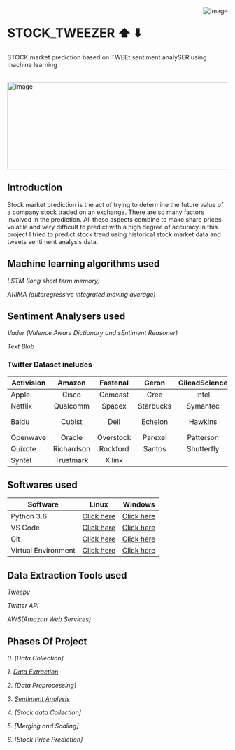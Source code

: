 
<img align="right" src="https://img.shields.io/badge/python-v3.6-blue.svg" alt="image">


# STOCK_TWEEZER  :arrow_up: :arrow_down:
 STOCK market prediction based on TWEEt sentiment analySER using machine learning

</br>


<img src="https://media.giphy.com/media/4Zgy8jzg9SXUL0Me0O/giphy.gif" alt="image" width="1000px" height="200px">




<h2>Introduction </h2>
<p color:blue>
Stock market prediction is the act of trying to determine the future value of a company stock traded on an exchange. There are so many factors involved in the prediction. All these aspects combine to make share prices volatile and very difficult to predict with a high degree of accuracy.In this project I tried to predict stock trend using historical stock market data and tweets sentiment analysis data.
</p>

## Machine learning algorithms used

*LSTM (long short term memory)*

*ARIMA (autoregressive integrated moving average)*

## Sentiment Analysers used

*Vader (Valence Aware Dictionary and sEntiment Reasoner)*

*Text Blob*

### Twitter Dataset includes


|Activision |	Amazon |	Fastenal |	Geron |	GileadScience|Novavax |	Nvidia |Adobe|
| ---------- |:-------------:| :-----:|:-----:|:-----:|:-----:|:-----:|:------:|
 |Apple| Cisco |	Comcast |	Cree |	Intel| Marvell| Microsoft |	Nasdaq |
 |Netflix |	Qualcomm |	Spacex |Starbucks| Symantec |	Tesla |	Facebook |	Sears |
 |Baidu |	Cubist |	Dell| Echelon |	Hawkins| Hudson |	Infospace |	Liberty Global |
 |Openwave |Oracle |	Overstock |	Parexel |	Patterson |	Phoenix |Plexus |	Powell |
|Quixote |	Richardson |	Rockford |Santos |	Shutterfly 	|Silverstar |	Sonicwall |	Stratasys
|Syntel |	Trustmark |	Xilinx|



## __**Softwares used**__

|  Software         | Linux     | Windows      |
| ---------- |:-------------:| :-----:|
| Python 3.6     | [Click here](http://ubuntuhandbook.org/index.php/2017/07/install-python-3-6-1-in-ubuntu-16-04-lts/) | [Click here](https://www.python.org/downloads/) |
| VS Code      | [Click here](https://www.ubuntuupdates.org/ppa/vscode)     |  [Click here](https://code.visualstudio.com/download) |
| Git | [Click here](https://www.digitalocean.com/community/tutorials/how-to-install-git-on-ubuntu-14-04)     |  [Click here](https://www.ubuntuupdates.org/ppa/vscode)|
|Virtual Environment  |[Click here](https://gist.github.com/Geoyi/d9fab4f609e9f75941946be45000632b) | [Click here](https://www.geeksforgeeks.org/creating-python-virtual-environment-windows-linux/)

## __**Data Extraction Tools used**__

*Tweepy*

*Twitter API*

*AWS(Amazon Web Services)*

## **Phases Of Project**

*0. [Data Collection]*

*1. [Data Extraction](https://github.com/k4kiran/Stock-Market-Prediction/tree/master/Main_codes/Data%20extraction)*

*2. [Data Preprocessing]*

*3. [Sentiment Analysis](https://github.com/k4kiran/Stock-Market-Prediction/tree/master/Main_codes/Sentiment%20Analysis)*

*4. [Stock data Collection]*

*5. [Merging and Scaling]*

*6. [Stock Price Prediction]*


